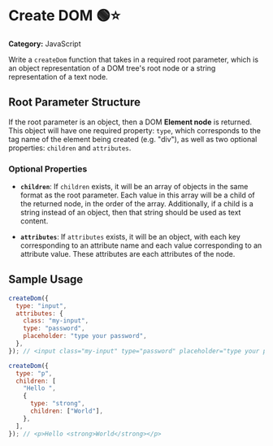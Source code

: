# Create DOM 🟢⭐

**Category:** JavaScript

Write a `createDom` function that takes in a required root parameter, which is an object representation of a DOM tree's root node or a string representation of a text node.

## Root Parameter Structure

If the root parameter is an object, then a DOM **Element node** is returned. This object will have one required property: `type`, which corresponds to the tag name of the element being created (e.g. "div"), as well as two optional properties: `children` and `attributes`.

### Optional Properties

- **`children`**: If `children` exists, it will be an array of objects in the same format as the root parameter. Each value in this array will be a child of the returned node, in the order of the array. Additionally, if a child is a string instead of an object, then that string should be used as text content.

- **`attributes`**: If `attributes` exists, it will be an object, with each key corresponding to an attribute name and each value corresponding to an attribute value. These attributes are each attributes of the node.

## Sample Usage

```javascript
createDom({
  type: "input",
  attributes: {
    class: "my-input",
    type: "password",
    placeholder: "type your password",
  },
}); // <input class="my-input" type="password" placeholder="type your password" />

createDom({
  type: "p",
  children: [
    "Hello ",
    {
      type: "strong",
      children: ["World"],
    },
  ],
}); // <p>Hello <strong>World</strong></p>
```
